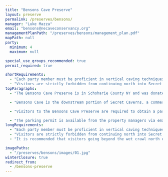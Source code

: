 ```yaml
---
title: "Bensons Cave Preserve"
layout: preserve
permalink: /preserves/bensons/
manager: "Luke Mazza"
email: "bensons@necaveconservancy.org"
managementPlanPath: "/preserves/bensons/management_plan.pdf"
mapPath: null
party:
  minimum: 4
  maximum: null

special_use_groups_recommended: true
permit_required: true

shortRequirements:
  - "Each party member must be proficient in vertical caving techniques and have their own set of gear."
  - "Visitors are strictly forbidden from continuing north into Secret Caverns unless written permission has been obtained from the Secret Caverns Management."
topParagraphs:
  - "The Bensons Cave Preserve is in Schoharie County NY and was donated to the NCC by the US Cave Conservancy in 2014."

  - "Bensons Cave is the downstream portion of Secret Caverns, a commercial cave. The two caves together have just under 6200 feet (1890 m) of passage. The main entrance to the cave is a pit entrance with a 65-foot drop. The drop is free rappel. North of Bensons Pit the cave is a mix of hands and knees crawl and walking passage with many formations. Eventually, a wet crawl is reached. In some of the older descriptions this is called Ladies Limit. Beyond this, one reaches the Junction Room. There is a 4-foot drop into the room. This is where the passage from Secret Caverns enters from the NNW. The main cave continues east and south."

  - "Visitors to the Bensons Cave Preserve are required to obtain a parking permit and to follow the guidelines listed below. Visitors who fail to obtain a parking permit or abide by these guidelines are considered to be trespassing and are subject to arrest."

  - "The parking permit is available from the property managers via email and will be printed on NCC letterhead. The names of the trip participants must be written onto the permit, and the permit should be clearly displayed on the dashboard of a car vehicle."
longRequirements:
  - "Each party member must be proficient in vertical caving techniques and must have his or her own vertical gear with which he or she is familiar."
  - "Visitors are strictly forbidden from continuing north into Secret Caverns unless written permission has been obtained from Secret Caverns management to do so."
  - "It is recommended that visitors going beyond the wet crawl north of the Bensons Pit wear an article of clothing that protects from immersion in the water in the cave."

imagePaths:
  - "/preserves/bensons/images/01.jpg"
winterClosure: true
redirect_from:
  - /bensons-preserve
---
```

